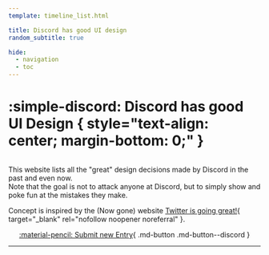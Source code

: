 ```yaml
---
template: timeline_list.html

title: Discord has good UI design
random_subtitle: true

hide:
  - navigation
  - toc
---
```


# :simple-discord: Discord has good UI Design { style="text-align: center; margin-bottom: 0;" }

<h2 style="text-align: center; margin-top: 0; margin-bottom: 2rem;" data-md-component="random-subtitle"></h2>

This website lists all the "great" design decisions made by Discord in the past and even now.  
Note that the goal is not to attack anyone at Discord, but to simply show and poke fun at the mistakes they make.

Concept is inspired by the (Now gone) website [Twitter is going great!](https://web.archive.org/web/20240814012946/https://twitterisgoinggreat.com/){ target="_blank" rel="nofollow noopener noreferral" }.

<center>

[:material-pencil: Submit new Entry](https://github.com/hasgoodui-design/discord/issues){ .md-button .md-button--discord }

</center>

----
